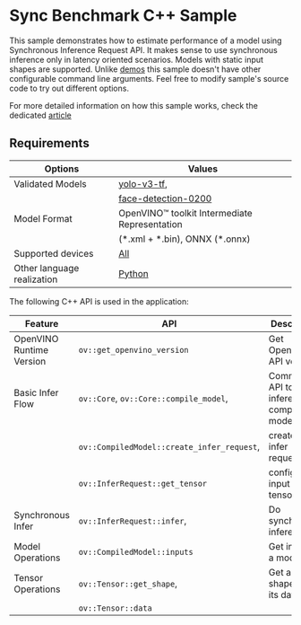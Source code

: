 # Sync Benchmark C++ Sample

This sample demonstrates how to estimate performance of a model using Synchronous Inference Request API. It makes sense to use synchronous inference only in latency oriented scenarios. Models with static input shapes are supported. Unlike [demos](https://github.com/openvinotoolkit/open_model_zoo/tree/master/demos) this sample doesn't have other configurable command line arguments. Feel free to modify sample's source code to try out different options.

For more detailed information on how this sample works, check the dedicated [article](https://docs.openvino.ai/2024/learn-openvino/openvino-samples/sync-benchmark.html)

## Requirements

| Options                        | Values                                                                                                                   |
| -------------------------------| -------------------------------------------------------------------------------------------------------------------------|
| Validated Models               | [yolo-v3-tf](https://github.com/openvinotoolkit/open_model_zoo/tree/master/models/public/yolo-v3-tf),                    |
|                                | [face-detection-0200](https://github.com/openvinotoolkit/open_model_zoo/tree/master/models/intel/face-detection-0200)    |
| Model Format                   | OpenVINO™ toolkit Intermediate Representation                                                                            |
|                                | (\*.xml + \*.bin), ONNX (\*.onnx)                                                                                        |
| Supported devices              | [All](https://docs.openvino.ai/2024/about-openvino/compatibility-and-support/supported-devices.html)                     |
| Other language realization     | [Python](https://docs.openvino.ai/2024/learn-openvino/openvino-samples/sync-benchmark.html)                              |

The following C++ API is used in the application:

| Feature                  | API                                          | Description                                  |
| -------------------------| ---------------------------------------------|----------------------------------------------|
| OpenVINO Runtime Version | ``ov::get_openvino_version``                 | Get Openvino API version.                    |
| Basic Infer Flow         | ``ov::Core``, ``ov::Core::compile_model``,   | Common API to do inference: compile a model, |
|                          | ``ov::CompiledModel::create_infer_request``, | create an infer request,                     |
|                          | ``ov::InferRequest::get_tensor``             | configure input tensors.                     |
| Synchronous Infer        | ``ov::InferRequest::infer``,                 | Do synchronous inference.                    |
| Model Operations         | ``ov::CompiledModel::inputs``                | Get inputs of a model.                       |
| Tensor Operations        | ``ov::Tensor::get_shape``,                   | Get a tensor shape and its data.             |
|                          | ``ov::Tensor::data``                         |                                              |
